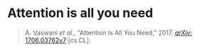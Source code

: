 # Attention is all you need
> A. Vaswani *et al.*, "Attention Is All You Need," 2017, [*arXiv*: 1706.03762v7](https://arxiv.org/abs/1706.03762v7) [cs.CL].